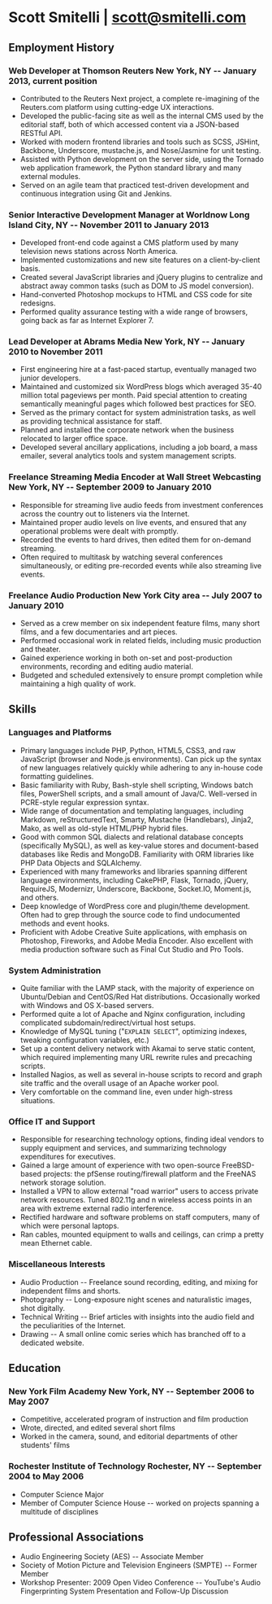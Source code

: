 # Scott Smitelli | <scott@smitelli.com>

## Employment History

### Web Developer at Thomson Reuters <span class="details">New York, NY -- January 2013, current position</span>
* Contributed to the Reuters Next project, a complete re-imagining of the Reuters.com platform using cutting-edge UX interactions.
* Developed the public-facing site as well as the internal CMS used by the editorial staff, both of which accessed content via a JSON-based RESTful API.
* Worked with modern frontend libraries and tools such as SCSS, JSHint, Backbone, Underscore, mustache.js, and Nose/Jasmine for unit testing.
* Assisted with Python development on the server side, using the Tornado web application framework, the Python standard library and many external modules.
* Served on an agile team that practiced test-driven development and continuous integration using Git and Jenkins.

### Senior Interactive Development Manager at Worldnow <span class="details">Long Island City, NY -- November 2011 to January 2013</span>
* Developed front-end code against a CMS platform used by many television news stations across North America.
* Implemented customizations and new site features on a client-by-client basis.
* Created several JavaScript libraries and jQuery plugins to centralize and abstract away common tasks (such as DOM to JS model conversion).
* Hand-converted Photoshop mockups to HTML and CSS code for site redesigns.
* Performed quality assurance testing with a wide range of browsers, going back as far as Internet Explorer 7.

### Lead Developer at Abrams Media <span class="details">New York, NY -- January 2010 to November 2011</span>
* First engineering hire at a fast-paced startup, eventually managed two junior developers.
* Maintained and customized six WordPress blogs which averaged 35-40 million total pageviews per month. Paid special attention to creating semantically meaningful pages which followed best practices for SEO.
* Served as the primary contact for system administration tasks, as well as providing technical assistance for staff.
* Planned and installed the corporate network when the business relocated to larger office space.
* Developed several ancillary applications, including a job board, a mass emailer, several analytics tools and system management scripts.

### Freelance Streaming Media Encoder at Wall Street Webcasting <span class="details">New York, NY -- September 2009 to January 2010</span>
* Responsible for streaming live audio feeds from investment conferences across the country out to listeners via the Internet.
* Maintained proper audio levels on live events, and ensured that any operational problems were dealt with promptly.
* Recorded the events to hard drives, then edited them for on-demand streaming.
* Often required to multitask by watching several conferences simultaneously, or editing pre-recorded events while also streaming live events.

### Freelance Audio Production <span class="details">New York City area -- July 2007 to January 2010</span>
* Served as a crew member on six independent feature films, many short films, and a few documentaries and art pieces.
* Performed occasional work in related fields, including music production and theater.
* Gained experience working in both on-set and post-production environments, recording and editing audio material.
* Budgeted and scheduled extensively to ensure prompt completion while maintaining a high quality of work.

## Skills

### Languages and Platforms
* Primary languages include PHP, Python, HTML5, CSS3, and raw JavaScript (browser and Node.js environments). Can pick up the syntax of new languages relatively quickly while adhering to any in-house code formatting guidelines.
* Basic familiarity with Ruby, Bash-style shell scripting, Windows batch files, PowerShell scripts, and a small amount of Java/C. Well-versed in PCRE-style regular expression syntax.
* Wide range of documentation and templating languages, including Markdown, reStructuredText, Smarty, Mustache (Handlebars), Jinja2, Mako, as well as old-style HTML/PHP hybrid files.
* Good with common SQL dialects and relational database concepts (specifically MySQL), as well as key-value stores and document-based databases like Redis and MongoDB. Familiarity with ORM libraries like PHP Data Objects and SQLAlchemy.
* Experienced with many frameworks and libraries spanning different language environments, including CakePHP, Flask, Tornado, jQuery, RequireJS, Modernizr, Underscore, Backbone, Socket.IO, Moment.js, and others.
* Deep knowledge of WordPress core and plugin/theme development. Often had to grep through the source code to find undocumented methods and event hooks.
* Proficient with Adobe Creative Suite applications, with emphasis on Photoshop, Fireworks, and Adobe Media Encoder. Also excellent with media production software such as Final Cut Studio and Pro Tools.

### System Administration
* Quite familiar with the LAMP stack, with the majority of experience on Ubuntu/Debian and CentOS/Red Hat distributions. Occasionally worked with Windows and OS X-based servers.
* Performed quite a lot of Apache and Nginx configuration, including complicated subdomain/redirect/virtual host setups.
* Knowledge of MySQL tuning ("`EXPLAIN SELECT`", optimizing indexes, tweaking configuration variables, etc.)
* Set up a content delivery network with Akamai to serve static content, which required implementing many URL rewrite rules and precaching scripts.
* Installed Nagios, as well as several in-house scripts to record and graph site traffic and the overall usage of an Apache worker pool.
* Very comfortable on the command line, even under high-stress situations.

### Office IT and Support
* Responsible for researching technology options, finding ideal vendors to supply equipment and services, and summarizing technology expenditures for executives.
* Gained a large amount of experience with two open-source FreeBSD-based projects: the pfSense routing/firewall platform and the FreeNAS network storage solution.
* Installed a VPN to allow external "road warrior" users to access private network resources. Tuned 802.11g and n wireless access points in an area with extreme external radio interference.
* Rectified hardware and software problems on staff computers, many of which were personal laptops.
* Ran cables, mounted equipment to walls and ceilings, can crimp a pretty mean Ethernet cable.

### Miscellaneous Interests
* Audio Production -- Freelance sound recording, editing, and mixing for independent films and shorts.
* Photography -- Long-exposure night scenes and naturalistic images, shot digitally.
* Technical Writing -- Brief articles with insights into the audio field and the peculiarities of the Internet.
* Drawing -- A small online comic series which has branched off to a dedicated website.

## Education

### New York Film Academy <span class="details">New York, NY -- September 2006 to May 2007</span>
* Competitive, accelerated program of instruction and film production
* Wrote, directed, and edited several short films
* Worked in the camera, sound, and editorial departments of other students' films

### Rochester Institute of Technology <span class="details">Rochester, NY -- September 2004 to May 2006</span>
* Computer Science Major
* Member of Computer Science House -- worked on projects spanning a multitude of disciplines

## Professional Associations
* Audio Engineering Society (AES) -- Associate Member
* Society of Motion Picture and Television Engineers (SMPTE) -- Former Member
* Workshop Presenter: 2009 Open Video Conference -- YouTube's Audio Fingerprinting System Presentation and Follow-Up Discussion
